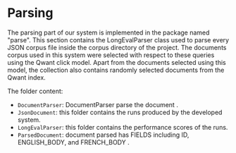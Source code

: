 # Parsing

The parsing part of our system is implemented in the package named "parse". This section
contains the LongEvalParser class used to parse every JSON corpus file inside the corpus directory
of the project. 
The documents corpus used in this system were selected with respect to these queries using the Qwant 
click model. Apart from the documents selected using this model, the collection also contains randomly
selected documents from the Qwant index.

The folder content: 
* `DocumentParser`: DocumentParser parse the document .
* `JsonDocument`: this folder contains the runs produced by the developed system.
* `LongEvalParser`: this folder contains the performance scores of the runs.
* `ParsedDocument`:  document parsed has FIELDS including ID, ENGLISH_BODY, and FRENCH_BODY .